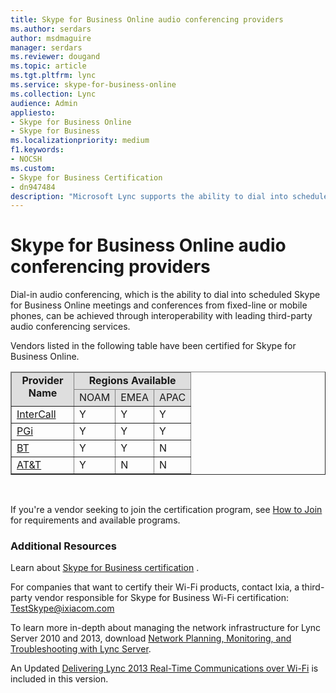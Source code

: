 ```yaml
---
title: Skype for Business Online audio conferencing providers
ms.author: serdars
author: msdmaguire
manager: serdars
ms.reviewer: dougand
ms.topic: article
ms.tgt.pltfrm: lync
ms.service: skype-for-business-online
ms.collection: Lync
audience: Admin
appliesto:
- Skype for Business Online
- Skype for Business 
ms.localizationpriority: medium
f1.keywords:
- NOCSH
ms.custom:
- Skype for Business Certification
- dn947484
description: "Microsoft Lync supports the ability to dial into scheduled Skype for Business Online meetings and conferences from fixed-line or mobile phones."
---
```


# Skype for Business Online audio conferencing providers

Dial-in audio conferencing, which is the ability to dial into scheduled Skype for Business Online meetings and conferences from fixed-line or mobile phones, can be achieved through interoperability with leading third-party audio conferencing services.

Vendors listed in the following table have been certified for Skype for Business Online.

<table border="1" cellpadding="5" cellspacing="" class="grid" >
    <colgroup>
        <col width="100" />
        <col />
        <col />
        <col />
    </colgroup>
    <thead>
        <tr bgcolor="#DEDEDE">
            <td align="center" rowspan="2" valign="top"><strong>Provider Name</strong></td>
            <td align="center" colspan="3" valign="top"><strong>Regions Available</strong></td>
        </tr>
        <tr bgcolor="#DEDEDE">
            <td>NOAM</td>
            <td>EMEA</td>
            <td>APAC</td>
        </tr>
    </thead>
    <tbody>
        <tr>
            <td><a href="http://www.intercall.com/services/unified-communication/office365-lyncOnline.php">InterCall</a></td>
            <td>Y</td>
            <td>Y</td>
            <td>Y</td>
        </tr>
        <tr>
            <td><a href="http://www.pgi.com/products/microsoft-lync-online/">PGi</a></td>
            <td>Y</td>
            <td>Y</td>
            <td>Y</td>
        </tr>
        <tr>
            <td><a href="https://www.btconferencing.com/">BT</a></td>
            <td>Y</td>
            <td>Y</td>
            <td>N</td>
        </tr>
        <tr>
            <td><a href="https://www.business.att.com/">AT&amp;T</a></td>
            <td>Y</td>
            <td>N</td>
            <td>N</td>
        </tr>
    </tbody>
</table>

<br/>

If you're a vendor seeking to join the certification program, see [How to Join](how-to-join.md) for requirements and available programs.

### Additional Resources

Learn about [Skype for Business certification](../certification/overview.md) .

For companies that want to certify their Wi-Fi products, contact Ixia, a third-party vendor responsible for Skype for Business Wi-Fi certification: TestSkype@ixiacom.com

To learn more in-depth about managing the network infrastructure for Lync Server 2010 and 2013, download [Network Planning, Monitoring, and Troubleshooting with Lync Server](https://www.microsoft.com/download/details.aspx?id=39084).

An Updated [Delivering Lync 2013 Real-Time Communications over Wi-Fi](https://www.microsoft.com/download/details.aspx?id=36494) is included in this version.
